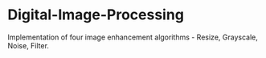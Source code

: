 # Digital-Image-Processing
Implementation of four image enhancement algorithms - Resize, Grayscale, Noise, Filter.
